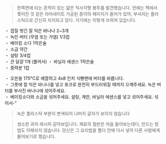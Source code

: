 > 한쪽면에 타는 흔적이 있는 얇은 직사각형 봉투를 발견했습니다. 안에는 책에서 찢어진 것 같은 라미네이트 가공된 종이의 페이지가 들어가 있어, 부서지는 플라스틱으로 간신히 지지되고 있다. 거기에는 이렇게 쓰여져 있습니다.

・ 껍질 벗긴 잘 익은 바나나 2~3개   
・ 녹인 버터 (무염 또는 가염) 1/3컵  
・ 베이킹 소다 1작은술  
・ 소금 약간  
・ 설탕 3/4컵  
・ 큰 달걀 1개 (풀어서)
・ 바닐라 에센스 1작은술  
・ 중력분 1컵

・ 오븐을 175°C로 예열하고 4x8 인치 식빵팬에 버터를 바릅니다.     
・ 그릇에 잘 익은 바나나를 넣고 포크로 완전히 부드러워질 때까지 으깨주세요. 녹은 버터를 부서진 바나나에 섞어주세요.     
・ 베이킹소다와 소금을 섞어주세요. 설탕, 계란, 바닐라 에센스를 넣고 섞어주세요. 섞어서-"    

> 녹은 플라스틱 부분이 변색되어 나머지 글자가 보이지 않습니다

> 생소한 과자 레시피 같아보입니다. 재료의 절반은 처음 들어보는데다, 만드는 방법도 이해되지 않습니다. 당신은 그 요리법을 폴더 안에 다시 넣어 다른 사람에게 물어보기로 했습니다.
